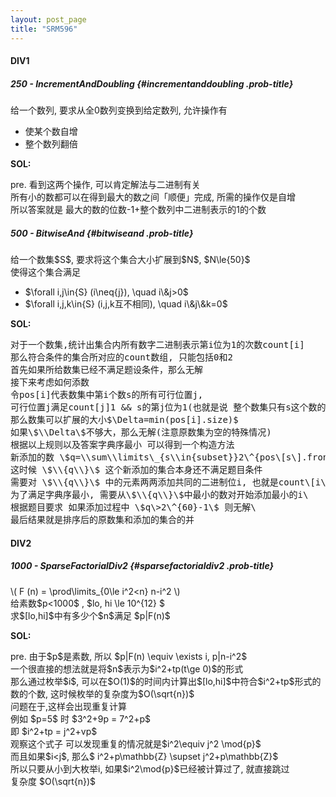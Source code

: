 ```yaml
---
layout: post_page
title: "SRM596"
---
```


#### DIV1

##### 250 - IncrementAndDoubling {#incrementanddoubling .prob-title}

给一个数列, 要求从全0数列变换到给定数列, 允许操作有

-   使某个数自增
-   整个数列翻倍

**SOL:**

pre. 看到这两个操作, 可以肯定解法与二进制有关\
所有小的数都可以在得到最大的数之间「顺便」完成, 所需的操作仅是自增\
所以答案就是 最大的数的位数-1+整个数列中二进制表示的1的个数

##### 500 - BitwiseAnd {#bitwiseand .prob-title}

给一个数集\$S\$, 要求将这个集合大小扩展到\$N\$, \$N\\le{50}\$\
使得这个集合满足

-   \$\\forall i,j\\in{S} (i\\neq{j}), \\quad i\\&j\>0\$
-   \$\\forall i,j,k\\in{S} (i,j,k互不相同), \\quad i\\&j\\&k=0\$

**SOL:**

<pre>
对于一个数集,统计出集合内所有数字二进制表示第i位为1的次数count[i]
那么符合条件的集合所对应的count数组, 只能包括0和2
首先如果所给数集已经不满足题设条件，那么无解
接下来考虑如何添数
令pos[i]代表数集中第i个数s的所有可行位置j,
可行位置j满足count[j]1 && s的第j位为1(也就是说 整个数集只有s这个数的第j位是1)
那么数集可以扩展的大小$\Delta=min(pos[i].size)$
如果\$\\Delta\$不够大，那么无解(注意原数集为空的特殊情况)
根据以上规则以及答案字典序最小 可以得到一个构造方法
新添加的数 \$q=\\sum\\limits\_{s\\in{subset}}2\^{pos\[s\].front}\$
这时候 \$\\{q\\}\$ 这个新添加的集合本身还不满足题目条件
需要对 \$\\{q\\}\$ 中的元素两两添加共同的二进制位i, 也就是count\[i\]0\
为了满足字典序最小, 需要从\$\\{q\\}\$中最小的数对开始添加最小的i\
根据题目要求 如果添加过程中 \$q\>2\^{60}-1\$ 则无解\
最后结果就是排序后的原数集和添加的集合的并
</pre>

#### DIV2

##### 1000 - SparseFactorialDiv2 {#sparsefactorialdiv2 .prob-title}

\\( F (n) = \\prod\\limits\_{0\\le i\^2\<n} n-i\^2 \\)\
给素数\$p\<1000\$ , \$lo, hi \\le 10\^{12} \$\
求\$\[lo,hi\]\$中有多少个\$n\$满足 \$p\|F(n)\$

**SOL:**

pre. 由于\$p\$是素数, 所以 \$p\|F(n) \\equiv \\exists i, p\|n-i\^2\$\
一个很直接的想法就是将\$n\$表示为\$i\^2+tp(t\\ge 0)\$的形式\
那么通过枚举\$i\$,
可以在\$O(1)\$的时间内计算出\$\[lo,hi\]\$中符合\$i\^2+tp\$形式的数的个数,
这时候枚举的复杂度为\$O(\\sqrt{n})\$\
问题在于,这样会出现重复计算\
例如 \$p=5\$ 时 \$3\^2+9p = 7\^2+p\$\
即 \$i\^2+tp = j\^2+vp\$\
观察这个式子 可以发现重复的情况就是\$i\^2\\equiv j\^2 \\mod{p}\$\
而且如果\$i\<j\$, 那么\$ i\^2+p\\mathbb{Z} \\supset j\^2+p\\mathbb{Z}\$\
所以只要从小到大枚举i, 如果\$i\^2\\mod{p}\$已经被计算过了, 就直接跳过\
复杂度 \$O(\\sqrt{n})\$

